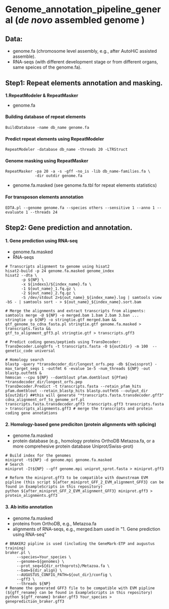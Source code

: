 # Genome_annotation_pipeline_general (_de novo_ assembled genome )

## Data:
  * genome.fa (chromosome level assembly, e.g., after AutoHiC assisted assemble).
  * RNA-seqs (with different development stage or from different organs, same speices of the  genome.fa).
## Step1: Repeat elements annotation and masking.
  **1.RepeatModeler & RepeatMasker**
  * genome.fa  
#### Building database of repeat elements
```
BuildDatabase -name db_name genome.fa
```
#### Predict repeat elements using RepeatModeler
```
RepeatModeler -database db_name -threads 20 -LTRStruct
```
#### Genome masking using RepeatMasker
```
RepeatMasker -pa 20 -a -s -gff -no_is -lib db_name-families.fa \
             -dir outdir genome.fa
```
* genome.fa.masked (see genome.fa.tbl for repeat elements statistics)
#### For transposon elements annotation
```
EDTA.pl --genome genome.fa --species others --sensitive 1 --anno 1 --evaluate 1 --threads 24
```
## Step2: Gene prediction and annotation.
#### 1. Gene prediction using RNA-seq
* genome.fa.masked
* RNA-seqs

```
# Transcripts alignment to genome using hisat2
hisat2-build -p 24 genome.fa.masked genome_index
hisat2 --dta \
       -p ${NP} \
       -x ${indexs}/${index_name}.fa \
       -1 ${out_name}_1.fq.gz \
       -2 ${out_name}_2.fq.gz \
       -S /dev/stdout 2>${out_name}_${index_name}.log | samtools view -bS - | samtools sort - > ${out_name}_${index_name}.sort.bam

# Merge the alignments and extract transcripts from aligments:
samtools merge -@ ${NP} -o merged.bam 1.bam 2.bam 3.ban ...
stringtie -p ${NP} -o stringtie.gtf merged.bam &&
gtf_genome_to_cdna_fasta.pl stringtie.gtf genome.fa.masked > transcripts.fasta &&
gtf_to_alignment_gff3.pl stringtie.gtf > transcripts.gff3

# Predict coding genes/peptieds using TransDecoder:
TransDecoder.LongOrfs -t transcripts.fasta -O ${out2dir} -m 100  --genetic_code universal

# Homology search
blastp -query *transdecoder_dir/longest_orfs.pep -db ${swissprot} -max_target_seqs 1 -outfmt 6 -evalue 1e-5 -num_threads ${NP} -out blastp.outfmt6 &
hmmscan --cpu ${NP} --domtblout pfam.domtblout ${Pfam} *transdecoder_dir/longest_orfs.pep
TransDecoder.Predict -t transcripts.fasta --retain_pfam_hits pfam.domtblout --retain_blastp_hits blastp.outfmt6 --output_dir ${out2dir} ##this will generate "*transcripts.fasta.transdecoder.gff3"
cdna_alignment_orf_to_genome_orf.pl transcripts.fasta.transdecoder.gff3 transcripts.gff3 transcripts.fasta > transcripts_alignments.gff3 # merge the transcripts and protein coding gene annotations
```
#### 2. Homology-based gene prediciton (protein alignments with splicing)
* genome.fa.masked
* protein database (e.g., homology proteins OrthoDB Metazoa.fa, or a more comprehesive protein database Uniprot/Swiss-prot)
```
# Build index for the genomes
miniprot -t${NP} -d genome.mpi genome.fa.masked
# Search
miniprot -It${NP} --gff genome.mpi uniprot_sprot.fasta > miniprot.gff3

# Reform the miniprot.gff3 to be compatible with downstream EVM pipline (this script ${after_miniprot_GFF_2_EVM_alignment_GFF3} can be found in ExampleScripts in this repository)
python ${after_miniprot_GFF_2_EVM_alignment_GFF3} miniprot.gff3 > protein_alignments.gff3
```
#### 3. Ab initio annotation
* genome.fa.masked
* proteins from OrthoDB, e.g., Metazoa.fa
* alignments of RNA-seqs, e.g., merged.bam used in "1. Gene prediction using RNA-seq"
```
# BRAKER2 pipline is used (including the GeneMark-ETP and augustus training)
braker.pl \
     --species=Your_species \ 
     --genome=${genomes} \
     --prot_seq=${dir_orthoprots}/Metazoa.fa \
     --bam=${dir_align} \
     --AUGUSTUS_CONFIG_PATH=${out_dir}/config \
     --gff3 \
     --threads ${NP}
# Rename the generated GFF3 file to be compatible with EVM pipline (${gff_rename} can be found in ExampleScripts in this repository)
python ${gff_rename} braker.gff3 Your_species > geneprediction_braker.gff3
```
